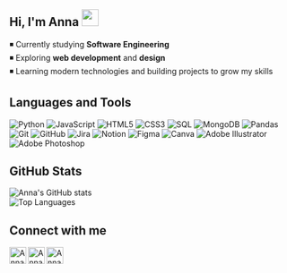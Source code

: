 ## Hi, I'm Anna <img src="https://raw.githubusercontent.com/MartinHeinz/MartinHeinz/master/wave.gif" width="30px" height="30px" />
◾ Currently studying **Software Engineering**  <br>
◾ Exploring **web development** and **design**  <br>
◾ Learning modern technologies and building projects to grow my skills  

## Languages and Tools
![Python](https://img.shields.io/badge/python-6C5DD3?style=flat-square&logo=python&logoColor=ffffff) 
![JavaScript](https://img.shields.io/badge/javascript-F5C75D?style=flat-square&logo=javascript&logoColor=000000) 
![HTML5](https://img.shields.io/badge/html5-FF6B6B?style=flat-square&logo=html5&logoColor=ffffff) 
![CSS3](https://img.shields.io/badge/css3-4DB6AC?style=flat-square&logo=css3&logoColor=ffffff) 
![SQL](https://img.shields.io/badge/SQL-8E44AD?style=flat-square&logo=postgresql&logoColor=ffffff) 
![MongoDB](https://img.shields.io/badge/MongoDB-27AE60?style=flat-square&logo=mongodb&logoColor=ffffff) 
![Pandas](https://img.shields.io/badge/Pandas-5D6D7E?style=flat-square&logo=pandas&logoColor=ffffff) 
![Git](https://img.shields.io/badge/Git-E67E22?style=flat-square&logo=git&logoColor=ffffff) 
![GitHub](https://img.shields.io/badge/GitHub-34495E?style=flat-square&logo=github&logoColor=ffffff) 
![Jira](https://img.shields.io/badge/Jira-2980B9?style=flat-square&logo=jira&logoColor=ffffff) 
![Notion](https://img.shields.io/badge/Notion-2C3E50?style=flat-square&logo=notion&logoColor=ffffff) 
![Figma](https://img.shields.io/badge/Figma-D35400?style=flat-square&logo=figma&logoColor=ffffff) 
![Canva](https://img.shields.io/badge/Canva-1ABC9C?style=flat-square&logo=Canva&logoColor=ffffff) 
![Adobe Illustrator](https://img.shields.io/badge/Adobe%20Illustrator-FF9F43?style=flat-square&logo=adobe-illustrator&logoColor=ffffff) 
![Adobe Photoshop](https://img.shields.io/badge/Adobe%20Photoshop-3498DB?style=flat-square&logo=adobe-photoshop&logoColor=ffffff)

## GitHub Stats
![Anna's GitHub stats](https://github-readme-stats.vercel.app/api?username=annabut08&show_icons=true&theme=tokyonight)<br/>
![Top Languages](https://github-readme-stats.vercel.app/api/top-langs/?username=annabut08&theme=tokyonight&hide_border=false&include_all_commits=false&count_private=false&layout=compact)

## Connect with me
<a href="https://instagram.com/annabut_">
  <img align="left" alt="Anna | Instagram" width="30px" src="https://upload.wikimedia.org/wikipedia/commons/a/a5/Instagram_icon.png" />
</a>
<a href="https://linkedin.com/in/annabut">
  <img align="left" alt="Anna | LinkedIn" width="30px" src="https://upload.wikimedia.org/wikipedia/commons/c/ca/LinkedIn_logo_initials.png" />
</a>
<a href="mailto:ann28876@gmail.com">
  <img align="left" alt="Anna | Gmail" width="30px" src="https://upload.wikimedia.org/wikipedia/commons/4/4e/Gmail_Icon.png" />
</a>




<!--
**annabut08/annabut08** is a ✨ _special_ ✨ repository because its `README.md` (this file) appears on your GitHub profile.

Here are some ideas to get you started:

- 🔭 I’m currently working on ...
- 🌱 I’m currently learning ...
- 👯 I’m looking to collaborate on ...
- 🤔 I’m looking for help with ...
- 💬 Ask me about ...
- 📫 How to reach me: ...
- 😄 Pronouns: ...
- ⚡ Fun fact: ...
-->
